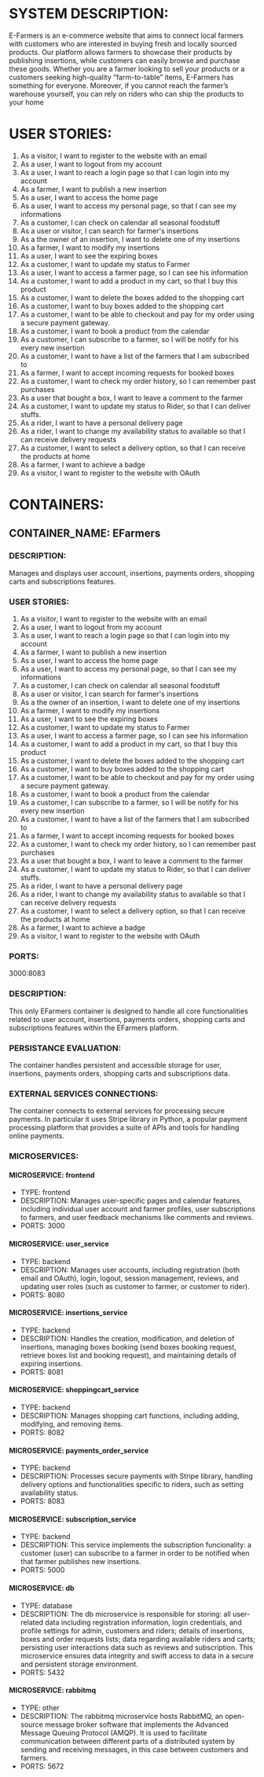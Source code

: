 # SYSTEM DESCRIPTION:

E-Farmers is an e-commerce website that aims to connect local farmers with customers who are interested in
buying fresh and locally sourced products. Our platform allows farmers to showcase their products by publishing
insertions, while customers can easily browse and purchase these goods. Whether you are a farmer looking
to sell your products or a customers seeking high-quality ”farm-to-table” items, E-Farmers has something for
everyone. Moreover, if you cannot reach the farmer’s warehouse yourself, you can rely on riders who can ship
the products to your home

# USER STORIES:

1) As a visitor, I want to register to the website with an email
2) As a user, I want to logout from my account
3) As a user, I want to reach a login page so that I can login into my  account
4) As a farmer, I want to publish a new insertion
5) As a user, I want to access the home page
6) As a user, I want to access my personal page, so that I can see my informations
7) As a customer, I can check on calendar all seasonal foodstuff 
8) As a user or visitor, I can search for farmer's insertions 
9) As a the owner of an insertion, I want to delete one of my insertions
10) As a farmer, I want to modify my insertions
11) As a user, I want to see the expiring boxes
12) As a customer, I want to update my status to Farmer
13) As a user, I want to access a farmer page, so I can see his information
14) As a customer, I want to add a product in my cart, so that I buy this product 
15) As a customer, I want to delete the boxes added to the shopping cart
16) As a customer, I want to buy boxes added to the shopping cart
17) As a customer, I want to be able to checkout and pay for my order using a secure payment gateway. 
18) As a customer, I want to book a product from the calendar
19) As a customer, I can subscribe to a farmer, so I will be notify for his every new insertion
20) As a customer, I want to have a list of the farmers that I am subscribed to 
21) As a farmer, I want to accept incoming requests for booked boxes 
22) As a customer, I want to check my order history, so I can remember past purchases 
23) As a user that bought a box, I want to leave a comment to the farmer
24) As a customer, I want to update my status to Rider, so that I can deliver stuffs. 
25) As a rider, I want to have a personal delivery page 
26) As a rider, I want to change my availability status to available so that I can receive delivery requests 
27) As a customer, I want to select a delivery option, so that I can receive the products at home 
28) As a farmer, I want to achieve a badge 
29) As a visitor, I want to register to the website with OAuth



# CONTAINERS:

## CONTAINER_NAME: EFarmers

### DESCRIPTION: 
Manages and displays user account, insertions, payments orders, shopping carts and subscriptions features.

### USER STORIES:
1) As a visitor, I want to register to the website with an email
2) As a user, I want to logout from my account
3) As a user, I want to reach a login page so that I can login into my  account
4) As a farmer, I want to publish a new insertion
5) As a user, I want to access the home page
6) As a user, I want to access my personal page, so that I can see my informations
7) As a customer, I can check on calendar all seasonal foodstuff 
8) As a user or visitor, I can search for farmer's insertions 
9) As a the owner of an insertion, I want to delete one of my insertions
10) As a farmer, I want to modify my insertions
11) As a user, I want to see the expiring boxes
12) As a customer, I want to update my status to Farmer
13) As a user, I want to access a farmer page, so I can see his information
14) As a customer, I want to add a product in my cart, so that I buy this product 
15) As a customer, I want to delete the boxes added to the shopping cart
16) As a customer, I want to buy boxes added to the shopping cart
17) As a customer, I want to be able to checkout and pay for my order using a secure payment gateway. 
18) As a customer, I want to book a product from the calendar
19) As a customer, I can subscribe to a farmer, so I will be notify for his every new insertion
20) As a customer, I want to have a list of the farmers that I am subscribed to 
21) As a farmer, I want to accept incoming requests for booked boxes 
22) As a customer, I want to check my order history, so I can remember past purchases 
23) As a user that bought a box, I want to leave a comment to the farmer
24) As a customer, I want to update my status to Rider, so that I can deliver stuffs. 
25) As a rider, I want to have a personal delivery page 
26) As a rider, I want to change my availability status to available so that I can receive delivery requests 
27) As a customer, I want to select a delivery option, so that I can receive the products at home 
28) As a farmer, I want to achieve a badge 
29) As a visitor, I want to register to the website with OAuth

### PORTS: 
3000:8083

### DESCRIPTION:
This only EFarmers container is designed to handle all core functionalities related to user account, insertions, payments orders, shopping carts and subscriptions features within the EFarmers platform.

### PERSISTANCE EVALUATION:
The container handles persistent and accessible storage for user, insertions, payments orders, shopping carts and subscriptions data. 

### EXTERNAL SERVICES CONNECTIONS:
The container connects to external services for processing secure payments. In particular it uses Stripe library in Python, a popular payment processing platform that provides a suite of APIs and tools for handling online payments.

### MICROSERVICES:

#### MICROSERVICE: frontend
- TYPE: frontend
- DESCRIPTION: Manages user-specific pages and calendar features, including individual user account and farmer profiles, user subscriptions to farmers, and user feedback mechanisms like comments and reviews.
- PORTS: 3000

#### MICROSERVICE: user_service
- TYPE: backend
- DESCRIPTION: Manages user accounts, including registration (both email and OAuth), login, logout, session management, reviews, and updating user roles (such as customer to farmer, or customer to rider).
- PORTS: 8080

#### MICROSERVICE: insertions_service
- TYPE: backend
- DESCRIPTION: Handles the creation, modification, and deletion of insertions, managing boxes booking (send boxes booking request, retrieve boxes list and booking request), and maintaining details of expiring insertions.
- PORTS: 8081

#### MICROSERVICE: shoppingcart_service
- TYPE: backend
- DESCRIPTION: Manages shopping cart functions, including adding, modifying, and removing items.
- PORTS: 8082

#### MICROSERVICE: payments_order_service
- TYPE: backend
- DESCRIPTION: Processes secure payments with Stripe library, handling delivery options and functionalities specific to riders, such as setting availability status.
- PORTS: 8083

#### MICROSERVICE: subscription_service
- TYPE: backend
- DESCRIPTION: This service implements the subscription funcionality: a customer (user) can subscribe to a farmer in order to be notified when that farmer publishes new insertions.
- PORTS: 5000

#### MICROSERVICE: db
- TYPE: database
- DESCRIPTION: The db microservice is responsible for storing: all user-related data including registration information, login credentials, and profile settings for admin, customers and riders; details of insertions, boxes and order requests lists; data regarding available riders and carts; persisting user interactions data such as reviews and subscription. This microservice ensures data integrity and swift access to data in a secure and persistent storage environment.
- PORTS: 5432

#### MICROSERVICE: rabbitmq
- TYPE: other
- DESCRIPTION: The rabbitmq microservice hosts RabbitMQ, an open-source message broker software that implements the Advanced Message Queuing Protocol (AMQP). It is used to facilitate communication between different parts of a distributed system by sending and receiving messages, in this case between customers and farmers.
- PORTS: 5672